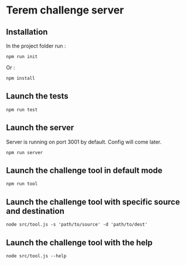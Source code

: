 # Terem challenge server

## Installation

In the project folder run :
```
npm run init
```

Or :
```
npm install
```

## Launch the tests

```
npm run test
```


## Launch the server

Server is running on port 3001 by default. Config will come later.

```
npm run server
```


## Launch the challenge tool in default mode

```
npm run tool
```

## Launch the challenge tool with specific source and destination

```
node src/tool.js -s 'path/to/source' -d 'path/to/dest'
```


## Launch the challenge tool with the help

```
node src/tool.js --help
```

